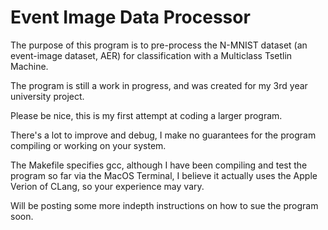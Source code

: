 # Event Image Data Processor


The purpose of this program is to pre-process the N-MNIST dataset (an event-image dataset, AER) for classification with a
Multiclass Tsetlin Machine.

The program is still a work in progress, and was created for my 3rd year university project.

Please be nice, this is my first attempt at coding a larger program.

There's a lot to improve and debug, I make no guarantees for the program compiling or working on your system.

The Makefile specifies gcc, although I have been compiling and test the program so far via the MacOS Terminal, 
I believe it actually uses the Apple Verion of CLang, so your experience may vary.

Will be posting some more indepth instructions on how to sue the program soon.
